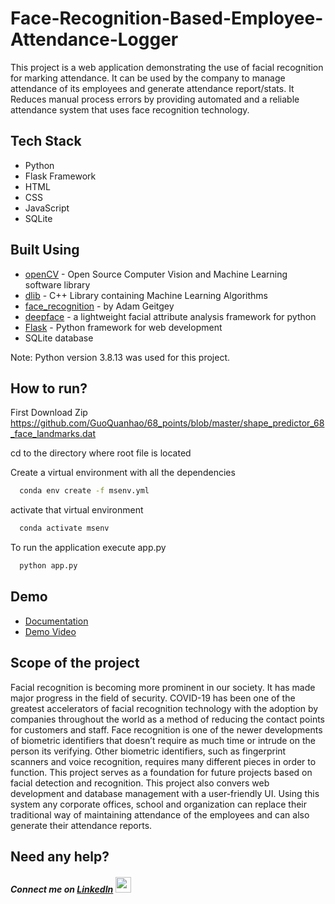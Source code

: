 # Face-Recognition-Based-Employee-Attendance-Logger

This project is a web application demonstrating the use of facial recognition for marking attendance. It can be used by the company to manage attendance of its employees and generate attendance report/stats. It Reduces manual process errors by providing automated and a reliable attendance system that uses face recognition technology.

## Tech Stack
- Python
- Flask Framework
- HTML
- CSS
- JavaScript
- SQLite

## Built Using

 - [openCV](https://github.com/opencv/opencv) - Open Source Computer Vision and Machine Learning software library
 - [dlib](https://github.com/davisking/dlib) - C++ Library containing Machine Learning Algorithms
 - [face_recognition](https://github.com/ageitgey/face_recognition) - by Adam Geitgey
 - [deepface](https://github.com/serengil/deepface) - a lightweight facial attribute analysis framework for python
 - [Flask](https://github.com/pallets/flask) - Python framework for web development
 - SQLite database

Note: Python version 3.8.13 was used for this project.


## How to run?

First Download Zip https://github.com/GuoQuanhao/68_points/blob/master/shape_predictor_68_face_landmarks.dat

cd to the directory where root file is located

Create a virtual environment with all the dependencies
```bash
  conda env create -f msenv.yml
```
activate that virtual environment
```bash
  conda activate msenv
```
To run the application execute app.py    
```bash
  python app.py
```

## Demo

* [Documentation](https://drive.google.com/file/d/1Plv6hl9J_NYnsVLFQqnaSEAFlhZNucZU/view?usp=sharing)
* [Demo Video](https://youtu.be/pRTdgs3u42M)

## Scope of the project 

Facial recognition is becoming more prominent in our society. It has made major progress in the field of security. COVID-19 has been one of the greatest accelerators of facial recognition technology with the adoption by companies throughout the world as a method of reducing the contact points for customers and staff.  Face recognition is one of the newer developments of biometric identifiers that doesn’t require as much time or intrude on the person its verifying. Other biometric identifiers, such as fingerprint scanners and voice recognition, requires many different pieces in order to function. This project serves as a foundation for future projects based on facial detection and recognition. This project also convers web development and database management with a user-friendly UI. Using this system any corporate offices, school and organization can replace their traditional way of maintaining attendance of the employees and can also generate their attendance reports. 

## Need any help?
##### Connect me on [LinkedIn](https://www.linkedin.com/in/manisha-varshney-914646191/)  <img src="https://cdn.iconscout.com/icon/free/png-256/linkedin-162-498418.png" width="25"> 

